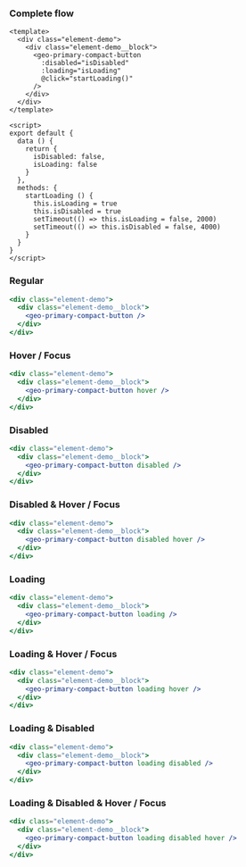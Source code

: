 ### Complete flow

```vue live
<template>
  <div class="element-demo">
    <div class="element-demo__block">
      <geo-primary-compact-button
        :disabled="isDisabled"
        :loading="isLoading"
        @click="startLoading()"
      />
    </div>
  </div>
</template>

<script>
export default {
  data () {
    return {
      isDisabled: false,
      isLoading: false
    }
  },
  methods: {
    startLoading () {
      this.isLoading = true
      this.isDisabled = true
      setTimeout(() => this.isLoading = false, 2000)
      setTimeout(() => this.isDisabled = false, 4000)
    }
  }
}
</script>
```

### Regular

```jsx live
<div class="element-demo">
  <div class="element-demo__block">
    <geo-primary-compact-button />
  </div>
</div>
```

### Hover / Focus

```jsx live
<div class="element-demo">
  <div class="element-demo__block">
    <geo-primary-compact-button hover />
  </div>
</div>
```

### Disabled

```jsx live
<div class="element-demo">
  <div class="element-demo__block">
    <geo-primary-compact-button disabled />
  </div>
</div>
```

### Disabled & Hover / Focus

```jsx live
<div class="element-demo">
  <div class="element-demo__block">
    <geo-primary-compact-button disabled hover />
  </div>
</div>
```

### Loading

```jsx live
<div class="element-demo">
  <div class="element-demo__block">
    <geo-primary-compact-button loading />
  </div>
</div>
```

### Loading & Hover / Focus

```jsx live
<div class="element-demo">
  <div class="element-demo__block">
    <geo-primary-compact-button loading hover />
  </div>
</div>
```

### Loading & Disabled

```jsx live
<div class="element-demo">
  <div class="element-demo__block">
    <geo-primary-compact-button loading disabled />
  </div>
</div>
```

### Loading & Disabled & Hover / Focus

```jsx live
<div class="element-demo">
  <div class="element-demo__block">
    <geo-primary-compact-button loading disabled hover />
  </div>
</div>
```

